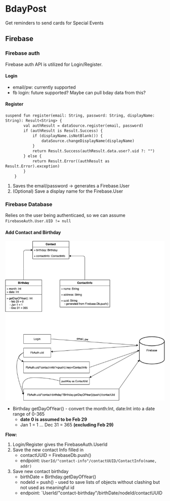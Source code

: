 # BdayPost

Get reminders to send cards for Special Events

## Firebase

### Firebase auth

Firebase auth API is utilized for Login/Register.

#### Login

- email/pw: currently supported
- fb login: future supported? Maybe can pull bday data from this?

#### Register

```
suspend fun register(email: String, password: String, displayName: String): Result<String> {
        val authResult = dataSource.register(email, password)
        if (authResult is Result.Success) {
            if (displayName.isNotBlank()) {
                dataSource.changeDisplayName(displayName)
            }
            return Result.Success(authResult.data.user?.uid ?: "")
        } else {
            return Result.Error((authResult as Result.Error).exception)
        }
    }
```

1. Saves the email/password -> generates a Firebase.User
2. (Optional) Save a display name for the Firebase.User

### Firebase Database

Relies on the user being authenticaed, so we can assume `FirebaseAuth.User.UID != null`

#### Add Contact and Birthday

![add contact](./doc/readMe-Src/ContactER.jpg)

- Birthday getDayOfYear() - convert the month:Int, date:Int into a date range of 0-365
  - **date 0 is assumed to be Feb 29**
  - Jan 1 = 1 ... Dec 31 = 365 **(excluding Feb 29)**

**Flow:**

1. Login/Register gives the FirebaseAuth.UserId
2. Save the new contact Info filled in
   - contactUUID = FirebaseDb.push()
   - endpoint: `UserId/"contact-info"/contactUUID/ContactInfo(name, addr)`
3. Save new contact birthday
   - birthDate = Birthday.getDayOfYear()
   - nodeId = push() - used to save lists of objects without clashing but not used as meaningful id
   - endpoint: `UserId/"contact-birthday"/birthDate/nodeId/contactUUID
